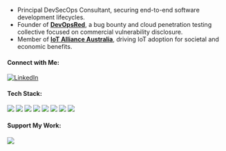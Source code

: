 * Principal DevSecOps Consultant, securing end-to-end software development lifecycles.
* Founder of <a href="https://DevOps.red/" target="_blank"><strong>DevOpsRed</strong></a>, a bug bounty and cloud penetration testing collective focused on commercial vulnerability disclosure.
* Member of <a href="https://iot.org.au/" target="_blank"><strong>IoT Alliance Australia</strong></a>, driving IoT adoption for societal and economic benefits.

#### Connect with Me:

[![LinkedIn](https://img.shields.io/badge/-LINKEDIN-0077B5?style=for-the-badge&logo=linkedin&logoColor=white)](https://www.linkedin.com/in/tommyajblack/)

#### Tech Stack:

<img src="https://img.shields.io/badge/AWS-%23FF9900.svg?style=for-the-badge&logo=amazon-aws&logoColor=white" />
<img src="https://img.shields.io/badge/Google%20Cloud-%234285F4.svg?style=for-the-badge&logo=google-cloud&logoColor=white" />
<img src="https://img.shields.io/badge/Azure-%230072C6.svg?style=for-the-badge&logo=azure-devops&logoColor=white" />
<img src="https://img.shields.io/badge/Docker-%230db7ed.svg?style=for-the-badge&logo=docker&logoColor=white" />
<img src="https://img.shields.io/badge/Kubernetes-%23326ce5.svg?style=for-the-badge&logo=kubernetes&logoColor=white" />
<img src="https://img.shields.io/badge/Terraform-%235835CC.svg?style=for-the-badge&logo=terraform&logoColor=white" />
<img src="https://img.shields.io/badge/Vault-%235835CC.svg?style=for-the-badge&logo=Vault&logoColor=white" />
<img src="https://img.shields.io/badge/Python-3670A0?style=for-the-badge&logo=python&logoColor=ffdd54" />

#### Support My Work:

<a href="https://www.buymeacoffee.com/ASLANTechnology"><img src="https://img.buymeacoffee.com/button-api/?text=Buy me a coffee&emoji=&slug=ASLANTechnology&button_colour=FFDD00&font_colour=000000&font_family=Cookie&outline_colour=000000&coffee_colour=ffffff" /></a>
